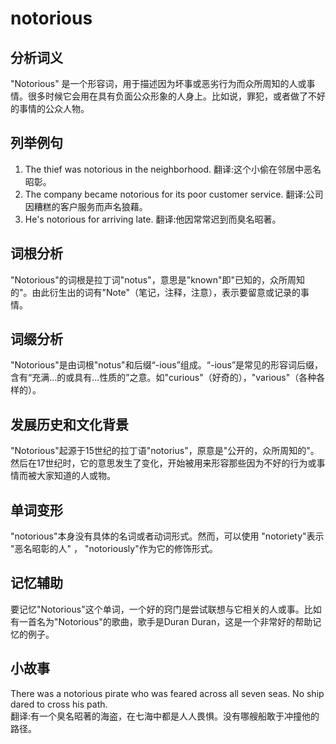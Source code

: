 # notorious

## 分析词义

  

"Notorious" 是一个形容词，用于描述因为坏事或恶劣行为而众所周知的人或事情。很多时候它会用在具有负面公众形象的人身上。比如说，罪犯，或者做了不好的事情的公众人物。

  

## 列举例句

  

1.  The thief was notorious in the neighborhood. 翻译:这个小偷在邻居中恶名昭彰。
2.  The company became notorious for its poor customer service. 翻译:公司因糟糕的客户服务而声名狼藉。
3.  He's notorious for arriving late. 翻译:他因常常迟到而臭名昭著。

  

## 词根分析

  

"Notorious"的词根是拉丁词"notus"，意思是"known"即"已知的，众所周知的"。由此衍生出的词有"Note"（笔记，注释，注意），表示要留意或记录的事情。

  

## 词缀分析

  

"Notorious"是由词根"notus"和后缀“-ious”组成。“-ious”是常见的形容词后缀，含有“充满…的或具有…性质的”之意。如"curious"（好奇的），"various"（各种各样的）。

  

## 发展历史和文化背景

  

"Notorious"起源于15世纪的拉丁语"notorius"，原意是"公开的，众所周知的"。然后在17世纪时，它的意思发生了变化，开始被用来形容那些因为不好的行为或事情而被大家知道的人或物。

  

## 单词变形

  

"notorious"本身没有具体的名词或者动词形式。然而，可以使用 "notoriety"表示 "恶名昭彰的人" ， "notoriously"作为它的修饰形式。

  

## 记忆辅助

  

要记忆"Notorious"这个单词，一个好的窍门是尝试联想与它相关的人或事。比如有一首名为"Notorious"的歌曲，歌手是Duran Duran，这是一个非常好的帮助记忆的例子。

  

## 小故事

  

There was a notorious pirate who was feared across all seven seas. No ship dared to cross his path.  
翻译:有一个臭名昭著的海盗，在七海中都是人人畏惧。没有哪艘船敢于冲撞他的路径。
